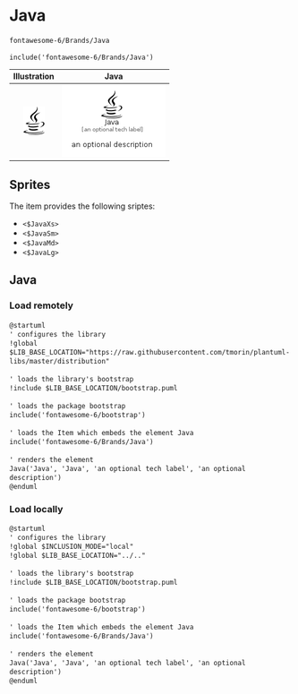 # Java


```text
fontawesome-6/Brands/Java
```

```text
include('fontawesome-6/Brands/Java')
```



| Illustration | Java |
| :---: | :---: |
| ![illustration for Illustration](../../fontawesome-6/Brands/Java.png) | ![illustration for Java](../../fontawesome-6/Brands/Java.Local.png) |



## Sprites
The item provides the following sriptes:

- `<$JavaXs>`
- `<$JavaSm>`
- `<$JavaMd>`
- `<$JavaLg>`





## Java

### Load remotely
```plantuml
@startuml
' configures the library
!global $LIB_BASE_LOCATION="https://raw.githubusercontent.com/tmorin/plantuml-libs/master/distribution"

' loads the library's bootstrap
!include $LIB_BASE_LOCATION/bootstrap.puml

' loads the package bootstrap
include('fontawesome-6/bootstrap')

' loads the Item which embeds the element Java
include('fontawesome-6/Brands/Java')

' renders the element
Java('Java', 'Java', 'an optional tech label', 'an optional description')
@enduml
```

### Load locally
```plantuml
@startuml
' configures the library
!global $INCLUSION_MODE="local"
!global $LIB_BASE_LOCATION="../.."

' loads the library's bootstrap
!include $LIB_BASE_LOCATION/bootstrap.puml

' loads the package bootstrap
include('fontawesome-6/bootstrap')

' loads the Item which embeds the element Java
include('fontawesome-6/Brands/Java')

' renders the element
Java('Java', 'Java', 'an optional tech label', 'an optional description')
@enduml
```

